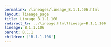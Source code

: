 ```yaml
---
permalink: /lineages/lineage_B.1.1.106.html
layout: lineage_page
title: Lineage B.1.1.106
redirect_to: ../lineage.html?lineage=B.1.1.106
lineage: B.1.1.106
parent: B.1.1
children: ['B.1.1.106']
---
```

